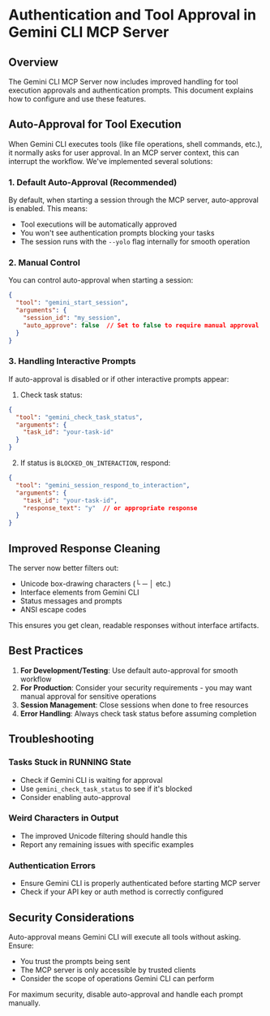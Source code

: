 # Authentication and Tool Approval in Gemini CLI MCP Server

## Overview

The Gemini CLI MCP Server now includes improved handling for tool execution approvals and authentication prompts. This document explains how to configure and use these features.

## Auto-Approval for Tool Execution

When Gemini CLI executes tools (like file operations, shell commands, etc.), it normally asks for user approval. In an MCP server context, this can interrupt the workflow. We've implemented several solutions:

### 1. Default Auto-Approval (Recommended)

By default, when starting a session through the MCP server, auto-approval is enabled. This means:
- Tool executions will be automatically approved
- You won't see authentication prompts blocking your tasks
- The session runs with the `--yolo` flag internally for smooth operation

### 2. Manual Control

You can control auto-approval when starting a session:

```json
{
  "tool": "gemini_start_session",
  "arguments": {
    "session_id": "my_session",
    "auto_approve": false  // Set to false to require manual approval
  }
}
```

### 3. Handling Interactive Prompts

If auto-approval is disabled or if other interactive prompts appear:

1. Check task status:
```json
{
  "tool": "gemini_check_task_status",
  "arguments": {
    "task_id": "your-task-id"
  }
}
```

2. If status is `BLOCKED_ON_INTERACTION`, respond:
```json
{
  "tool": "gemini_session_respond_to_interaction",
  "arguments": {
    "task_id": "your-task-id",
    "response_text": "y"  // or appropriate response
  }
}
```

## Improved Response Cleaning

The server now better filters out:
- Unicode box-drawing characters (└ ─ │ etc.)
- Interface elements from Gemini CLI
- Status messages and prompts
- ANSI escape codes

This ensures you get clean, readable responses without interface artifacts.

## Best Practices

1. **For Development/Testing**: Use default auto-approval for smooth workflow
2. **For Production**: Consider your security requirements - you may want manual approval for sensitive operations
3. **Session Management**: Close sessions when done to free resources
4. **Error Handling**: Always check task status before assuming completion

## Troubleshooting

### Tasks Stuck in RUNNING State
- Check if Gemini CLI is waiting for approval
- Use `gemini_check_task_status` to see if it's blocked
- Consider enabling auto-approval

### Weird Characters in Output
- The improved Unicode filtering should handle this
- Report any remaining issues with specific examples

### Authentication Errors
- Ensure Gemini CLI is properly authenticated before starting MCP server
- Check if your API key or auth method is correctly configured

## Security Considerations

Auto-approval means Gemini CLI will execute all tools without asking. Ensure:
- You trust the prompts being sent
- The MCP server is only accessible by trusted clients
- Consider the scope of operations Gemini CLI can perform

For maximum security, disable auto-approval and handle each prompt manually.
